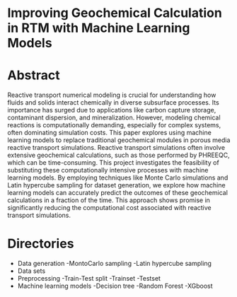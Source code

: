 # Improving Geochemical Calculation in RTM with Machine Learning Models
# Abstract
Reactive transport numerical modeling is crucial for understanding how fluids and solids interact chemically in diverse subsurface processes. Its importance has surged due to applications like carbon capture storage, contaminant dispersion, and mineralization. However, modeling chemical reactions is computationally demanding, especially for complex systems, often dominating simulation costs. This paper explores using machine learning models to replace traditional geochemical modules in porous media reactive transport simulations. Reactive transport simulations often involve extensive geochemical calculations, such as those performed by PHREEQC, which can be time-consuming. This project investigates the feasibility of substituting these computationally intensive processes with machine learning models. By employing techniques like Monte Carlo simulations and Latin hypercube sampling for dataset generation, we explore how machine learning models can accurately predict the outcomes of these geochemical calculations in a fraction of the time. This approach shows promise in significantly reducing the computational cost associated with reactive transport simulations.
# Directories
  * Data generation
      -MontoCarlo sampling
      -Latin hypercube sampling
  * Data sets
  * Preprocessing
     -Train-Test split
     -Trainset
     -Testset
  * Machine learning models
       -Decision tree
       -Random Forest
       -XGboost
           

